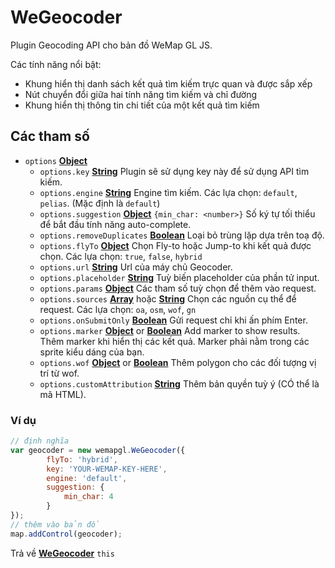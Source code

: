 # WeGeocoder

Plugin Geocoding API cho bản đồ WeMap GL JS.  

Các tính năng nổi bật:   

- Khung hiển thị danh sách kết quả tìm kiếm trực quan và được sắp xếp
- Nút chuyển đổi giữa hai tính năng tìm kiếm và chỉ đường  
- Khung hiển thị thông tin chi tiết của một kết quả tìm kiếm  

## Các tham số

- `options` **[Object](https://developer.mozilla.org/docs/Web/JavaScript/Reference/Global_Objects/Object)** 
    - `options.key` **[String](https://developer.mozilla.org/docs/Web/JavaScript/Reference/Global_Objects/String)**  Plugin sẽ sử dụng key này để sử dụng API tìm kiếm.
    - `options.engine` **[String](https://developer.mozilla.org/docs/Web/JavaScript/Reference/Global_Objects/String)** Engine tìm kiếm. Các lựa chọn: `default`, `pelias`. (Mặc định là `default`)
    - `options.suggestion` **[Object](https://developer.mozilla.org/docs/Web/JavaScript/Reference/Global_Objects/Object)** `{min_char: <number>}` Số ký tự tối thiểu để bắt đầu tính năng auto-complete.
    - `options.removeDuplicates` **[Boolean](https://developer.mozilla.org/docs/Web/JavaScript/Reference/Global_Objects/Boolean)** Loại bỏ trùng lặp dựa trên toạ độ.
    - `options.flyTo` **[Object](https://developer.mozilla.org/docs/Web/JavaScript/Reference/Global_Objects/Object)** Chọn Fly-to hoặc Jump-to khi kết quả được chọn. Các lựa chọn: `true`, `false`, `hybrid`
    - `options.url` **[String](https://developer.mozilla.org/docs/Web/JavaScript/Reference/Global_Objects/String)** Url của máy chủ Geocoder.
    - `options.placeholder` **[String](https://developer.mozilla.org/docs/Web/JavaScript/Reference/Global_Objects/String)** Tuỳ biến placeholder của phần tử input.
    - `options.params` **[Object](https://developer.mozilla.org/docs/Web/JavaScript/Reference/Global_Objects/Object)** Các tham số tuỳ chọn để thêm vào request.
    - `options.sources` **[Array](https://developer.mozilla.org/docs/Web/JavaScript/Reference/Global_Objects/Array)** hoặc **[String](https://developer.mozilla.org/docs/Web/JavaScript/Reference/Global_Objects/String)** Chọn các nguồn cụ thể để request. Các lựa chọn: `oa`, `osm`, `wof`, `gn`
    - `options.onSubmitOnly` **[Boolean](https://developer.mozilla.org/docs/Web/JavaScript/Reference/Global_Objects/Boolean)** Gửi request chỉ khi ấn phím Enter.
    - `options.marker` **[Object](https://developer.mozilla.org/docs/Web/JavaScript/Reference/Global_Objects/Object)** or **[Boolean](https://developer.mozilla.org/docs/Web/JavaScript/Reference/Global_Objects/Boolean)** Add marker to show results. Thêm marker khi hiển thị các kết quả. Marker phải nằm trong các sprite kiểu dáng của bạn.
    - `options.wof` **[Object](https://developer.mozilla.org/docs/Web/JavaScript/Reference/Global_Objects/Object)** or **[Boolean](https://developer.mozilla.org/docs/Web/JavaScript/Reference/Global_Objects/Boolean)** Thêm polygon cho các đối tượng vị trí từ wof.
    - `options.customAttribution` **[String](https://developer.mozilla.org/docs/Web/JavaScript/Reference/Global_Objects/String)** Thêm bản quyền tuỳ ý (CÓ thể là mã HTML).

### Ví dụ
```javascript
// định nghĩa
var geocoder = new wemapgl.WeGeocoder({
        flyTo: 'hybrid',
        key: 'YOUR-WEMAP-KEY-HERE',
        engine: 'default',
        suggestion: {
            min_char: 4
        }
});
// thêm vào bản đồ
map.addControl(geocoder);
```

Trả về **[WeGeocoder](#wegeocoder)** `this`
